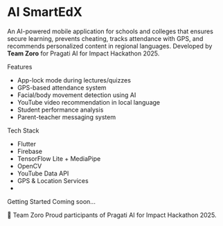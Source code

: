 
# AI SmartEdX

An AI-powered mobile application for schools and colleges that ensures secure learning, prevents cheating, tracks attendance with GPS, and recommends personalized content in regional languages. Developed by **Team Zoro** for Pragati AI for Impact Hackathon 2025.

Features
- App-lock mode during lectures/quizzes
- GPS-based attendance system
- Facial/body movement detection using AI
- YouTube video recommendation in local language
- Student performance analysis
- Parent-teacher messaging system
  
 Tech Stack
- Flutter
- Firebase
- TensorFlow Lite + MediaPipe
- OpenCV
- YouTube Data API
- GPS & Location Services
- 
 Getting Started
Coming soon...

🤝 Team Zoro
Proud participants of Pragati AI for Impact Hackathon 2025.
